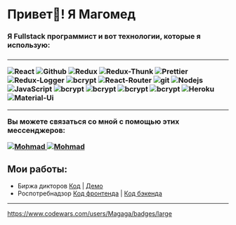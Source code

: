 <h1>Привет👋! Я Магомед</h1>

<h3> Я Fullstack программист и вот технологии, которые я использую:<h3/>

  ___

<div> 
<img alt="React" src="https://img.shields.io/badge/-React-45b8d8?style=for-the-badge&logo=react&logoColor=white" />
<img alt="Github" src="https://img.shields.io/badge/-Github-black?style=for-the-badge&logo=github&logoColor=white" />
<img alt="Redux" src="https://img.shields.io/badge/-Redux-430098?style=for-the-badge&logo=redux&logoColor=white" />
<img alt="Redux-Thunk" src="https://img.shields.io/badge/-Redux_Thunk-white?style=for-the-badge&logo=Redux&logoColor=430098" />
<img alt="Prettier" src="https://img.shields.io/badge/-Prettier-grey?style=for-the-badge&logo=Prettier&logoColor=orange" />
<img alt="Redux-Logger" src="https://img.shields.io/badge/-Redux_Logger-430098?style=for-the-badge&logo=Redux&logoColor=white" />
<img alt="bcrypt" src="https://img.shields.io/badge/redux devtools-430098?style=for-the-badge&logo=redux">
<img alt="React-Router" src="https://img.shields.io/badge/-React_Router-black?style=for-the-badge&logo=react-router&logoColor=orange" />
<img alt="git" src="https://img.shields.io/badge/-Git-F05032?style=for-the-badge&logo=git&logoColor=white" />
<img alt="Nodejs" src="https://img.shields.io/badge/-Nodejs-43853d?style=for-the-badge&logo=Node.js&logoColor=white" />
<img alt="JavaScript" src="https://img.shields.io/badge/-JavaScript-yellow?style=for-the-badge&logo=JavaScript&logoColor=white" />
<img alt="bcrypt" src="https://img.shields.io/badge/bcrypt-✔-green?style=for-the-badge&logo">
<img alt="bcrypt" src="https://img.shields.io/badge/express-green?style=for-the-badge&logo=express">
<img alt="bcrypt" src="https://img.shields.io/badge/mongoose-✔-green?style=for-the-badge&logo=mongoose">
<img alt="bcrypt" src="https://img.shields.io/badge/eslint-blue?style=for-the-badge&logo=eslint">
<img alt="Heroku" src="https://img.shields.io/badge/-Heroku-764ABC?style=for-the-badge&logo=heroku&logoColor=white" />
<img alt="Material-Ui" src="https://img.shields.io/badge/-Material Ui-blue?style=for-the-badge&logo=material ui&logoColor=white" />
</div>

___ 

Вы можете связаться со мной с помощью этих мессенджеров:

  <a href="https://web.telegram.org/k/">
    <img alt="Mohmad" src="https://img.shields.io/badge/-Telegram-blue?style=for-the-badge&logo=telegram&logoColor=white" />
  </a>
  <a href="https://instagram.com/maga_sanstraykovskiy?utm_medium=copy_link">
    <img alt="Mohmad" src="https://img.shields.io/badge/-Instagram-pink?style=for-the-badge&logo=instagram&logoColor=white" />
  </a>

  <h2>Мои работы:</h2>

- Биржа дикторов <a href="https://github.com/Muhammad-Magomedov/speakersWebSite">Код</a> | <a href="https://speakers-mern.herokuapp.com/">Демо</a>
- Роспотребнадзор <a href="https://github.com/Muhammad-Magomedov/rospotrebFront">Код фронтенда</a> | <a href="https://github.com/Muhammad-Magomedov/RospotrebNadzor">Код бэкенда</a>

___ 

https://www.codewars.com/users/Magaga/badges/large
